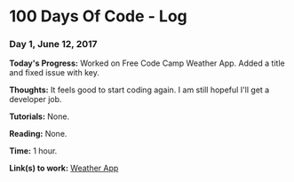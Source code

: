 # 100 Days Of Code - Log

### Day 1, June 12, 2017

**Today's Progress:** Worked on Free Code Camp Weather App. Added a title and fixed issue with key.

**Thoughts:** It feels good to start coding again. I am still hopeful I'll get a developer job.

**Tutorials:** None.

**Reading:** None.

**Time:** 1 hour.

**Link(s) to work:** [Weather App](https://larrytooley.github.io/fcc-weather-app/)

